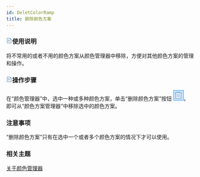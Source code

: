 ```yaml
---
id: DeletColorRamp
title: 删除颜色方案
---
```

### ![](../../img/read.gif)使用说明

将不常用的或者不用的颜色方案从颜色管理器中移除，方便对其他颜色方案的管理和操作。

### ![](../../img/read.gif)操作步骤

在“颜色管理器”中，选中一种或多种颜色方案，单击“删除颜色方案”按钮
![](../../img/RemoveButton.png)，即可从“颜色方案管理器”中移除选中的颜色方案。

###  注意事项

“删除颜色方案”只有在选中一个或者多个颜色方案的情况下才可以使用。

### 相关主题

 [关于颜色管理器](ColorRampManager)



